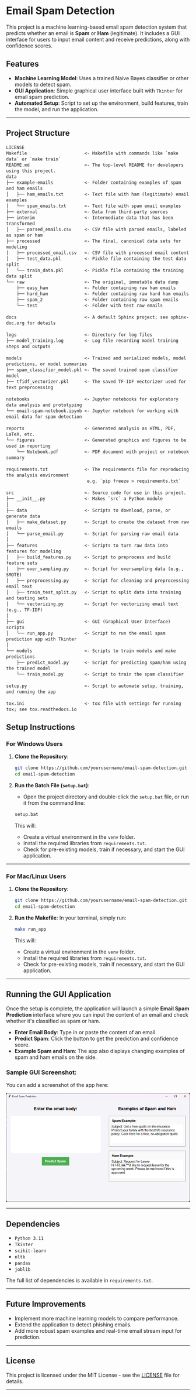 # Email Spam Detection

This project is a machine learning-based email spam detection system that predicts whether an email is **Spam** or **Ham** (legitimate). It includes a GUI interface for users to input email content and receive predictions, along with confidence scores.

## Features

- **Machine Learning Model**: Uses a trained Naive Bayes classifier or other models to detect spam.
- **GUI Application**: Simple graphical user interface built with `Tkinter` for email spam prediction.
- **Automated Setup**: Script to set up the environment, build features, train the model, and run the application.

---

## Project Structure

```plaintext
LICENSE
Makefile                      <- Makefile with commands like `make data` or `make train`
README.md                     <- The top-level README for developers using this project.
data
├── example-emails            <- Folder containing examples of spam and ham emails
│   ├── ham_emails.txt        <- Text file with ham (legitimate) email examples
│   └── spam_emails.txt       <- Text file with spam email examples
├── external                  <- Data from third-party sources
├── interim                   <- Intermediate data that has been transformed
│   ├── parsed_emails.csv     <- CSV file with parsed emails, labeled as spam or ham
├── processed                 <- The final, canonical data sets for modeling
│   ├── processed_email.csv   <- CSV file with processed email content
│   ├── test_data.pkl         <- Pickle file containing the test data split
│   └── train_data.pkl        <- Pickle file containing the training data split
└── raw                       <- The original, immutable data dump
    ├── easy_ham              <- Folder containing raw ham emails
    ├── hard_ham              <- Folder containing raw hard ham emails
    ├── spam_2                <- Folder containing raw spam emails
    └── test                  <- Folder with test raw emails

docs                          <- A default Sphinx project; see sphinx-doc.org for details

logs                          <- Directory for log files
├── model_training.log        <- Log file recording model training steps and outputs

models                        <- Trained and serialized models, model predictions, or model summaries
├── spam_classifier_model.pkl <- The saved trained spam classifier model
├── tfidf_vectorizer.pkl      <- The saved TF-IDF vectorizer used for text preprocessing

notebooks                     <- Jupyter notebooks for exploratory data analysis and prototyping
└── email-spam-notebook.ipynb <- Jupyter notebook for working with email data for spam detection

reports                       <- Generated analysis as HTML, PDF, LaTeX, etc.
└── figures                   <- Generated graphics and figures to be used in reporting
    └── Notebook.pdf          <- PDF document with project or notebook summary

requirements.txt              <- The requirements file for reproducing the analysis environment
                               e.g. `pip freeze > requirements.txt`

src                           <- Source code for use in this project.
├── __init__.py               <- Makes `src` a Python module
│
├── data                      <- Scripts to download, parse, or generate data
│   ├── make_dataset.py       <- Script to create the dataset from raw emails
│   └── parse_email.py        <- Script for parsing raw email data
│
├── features                  <- Scripts to turn raw data into features for modeling
│   ├── build_features.py     <- Script to preprocess and build feature sets
│   ├── over_sampling.py      <- Script for oversampling data (e.g., SMOTE)
│   ├── preprocessing.py      <- Script for cleaning and preprocessing email text
│   ├── train_test_split.py   <- Script to split data into training and testing sets
│   └── vectorizing.py        <- Script for vectorizing email text (e.g., TF-IDF)
│
├── gui                       <- GUI (Graphical User Interface) scripts
│   └── run_app.py            <- Script to run the email spam prediction app with Tkinter
│
└── models                    <- Scripts to train models and make predictions
    ├── predict_model.py      <- Script for predicting spam/ham using the trained model
    └── train_model.py        <- Script to train the spam classifier

setup.py                      <- Script to automate setup, training, and running the app

tox.ini                       <- tox file with settings for running tox; see tox.readthedocs.io
```

## Setup Instructions

### For Windows Users

1. **Clone the Repository**:
    ```bash
    git clone https://github.com/yourusername/email-spam-detection.git
    cd email-spam-detection
    ```

2. **Run the Batch File (`setup.bat`)**:
    - Open the project directory and double-click the `setup.bat` file, or run it from the command line:
    ```bash
    setup.bat
    ```

    This will:
    - Create a virtual environment in the `venv` folder.
    - Install the required libraries from `requirements.txt`.
    - Check for pre-existing models, train if necessary, and start the GUI application.

---

### For Mac/Linux Users

1. **Clone the Repository**:
    ```bash
    git clone https://github.com/yourusername/email-spam-detection.git
    cd email-spam-detection
    ```

2. **Run the Makefile**:
    In your terminal, simply run:
    ```bash
    make run_app
    ```

    This will:
    - Create a virtual environment in the `venv` folder.
    - Install the required libraries from `requirements.txt`.
    - Check for pre-existing models, train if necessary, and start the GUI application.

---

## Running the GUI Application

Once the setup is complete, the application will launch a simple **Email Spam Prediction** interface where you can input the content of an email and check whether it's classified as spam or ham.

- **Enter Email Body**: Type in or paste the content of an email.
- **Predict Spam**: Click the button to get the prediction and confidence score.
- **Example Spam and Ham**: The app also displays changing examples of spam and ham emails on the side.

### Sample GUI Screenshot:

You can add a screenshot of the app here:

![App Screenshot](data/app-screenshot.png)

---

## Dependencies

- `Python 3.11`
- `Tkinter`
- `scikit-learn`
- `nltk`
- `pandas`
- `joblib`

The full list of dependencies is available in `requirements.txt`.

---

## Future Improvements

- Implement more machine learning models to compare performance.
- Extend the application to detect phishing emails.
- Add more robust spam examples and real-time email stream input for prediction.

---

## License

This project is licensed under the MIT License - see the [LICENSE](LICENSE) file for details.

---
